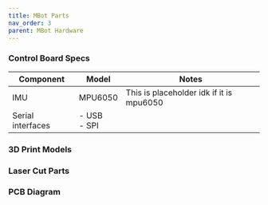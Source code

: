 ```yaml
---
title: MBot Parts
nav_order: 3
parent: MBot Hardware
---
```

### Control Board Specs


| Component         | Model             | Notes                                    |
| ------------------- | ------------------- | ------------------------------------------ |
| IMU               | MPU6050           | This is placeholder idk if it is mpu6050 |
| Serial interfaces | - USB<br> - SPI |                                          |

### 3D Print Models

### Laser Cut Parts

### PCB Diagram
